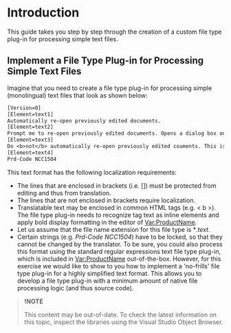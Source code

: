 Introduction
==

This guide takes you step by step through the creation of a custom file type plug-in for processing simple text files.

Implement a File Type Plug-in for Processing Simple Text Files
--

Imagine that you need to create a file type plug-in for processing simple (monolingual) text files that look as shown below:

```txt
[Version=0]
[Element=text1]
Automatically re-open previously edited documents. 
[Element=text2]
Prompt me to re-open previously edited documents. Opens a dialog box on start-up.
[Element=text3]
Do <b>not</b> automatically re-open previously edited couments. This is the default option.
[Element=text4]
Prd-Code NCC1504
```

This text format has the following localization requirements:
* The lines that are enclosed in brackets (i.e. []) must be protected from editing and thus from translation.
* The lines that are not enclosed in brackets require localization.
* Translatable text may be enclosed in common HTML tags (e.g. < b >). The file type plug-in needs to recognize tag text as inline elements and apply bold display formatting in the editor of <Var:ProductName>.
* Let us assume that the file name extension for this file type is **.text*.
* Certain strings (e.g. *Prd-Code NCC1504*) have to be locked, so that they cannot be changed by the translator.
To be sure, you could also process this format using the standard regular expressions text file type plug-in, which is included in <Var:ProductName> out-of-the-box. However, for this exercise we would like to show to you how to implement a 'no-frills' file type plug-in for a highly simplified text format. This allows you to develop a file type plug-in with a minimum amount of native file processing logic (and thus source code).

>**!NOTE**
>
> This content may be out-of-date. To check the latest information on this topic, inspect the libraries using the Visual Studio Object Browser.

